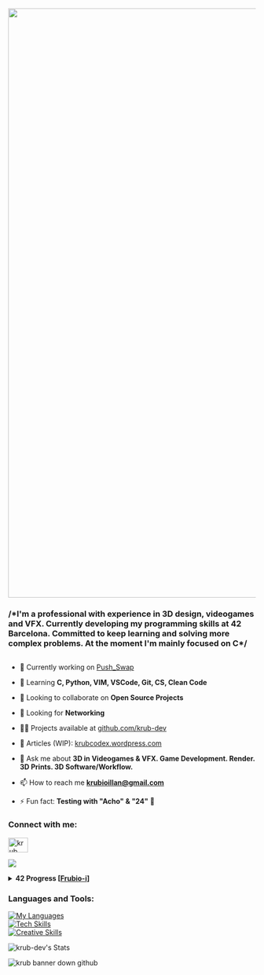 <h1 align="center">
  <img src="https://iili.io/2nA3pIa.png" alt="heart krub" width="1200" height="auto" style="align: bottom;"> 
</h1>


<h3 align="left">/*I'm a professional with experience in 3D design, videogames and VFX. Currently developing my programming skills at 42 Barcelona. Committed to keep learning and solving more complex problems. At the moment I'm mainly focused on C*/</h3>

<p align="left"> <a href="https://twitter.com/" target="blank"><img src="https://img.shields.io/twitter/follow/?logo=twitter&style=for-the-badge" alt="" /></a> </p>

- 🔭 Currently working on [Push_Swap](https://www.42barcelona.com)

- 🌱 Learning **C, Python, VIM, VSCode, Git, CS, Clean Code**

- 👯 Looking to collaborate on **Open Source Projects**

- 🤝 Looking for **Networking**

- 👨‍💻 Projects available at [github.com/krub-dev](https://github.com/krub-dev)

- 📝 Articles (WIP): [krubcodex.wordpress.com](https://krubcodex.wordpress.com)

- 💬 Ask me about **3D in Videogames & VFX. Game Development. Render. 3D Prints. 3D Software/Workflow.**

- 📫 How to reach me **krubioillan@gmail.com**

- ⚡ Fun fact: **Testing with "Acho" & "24"** 🍋

<h3 align="left">Connect with me:</h3>

<a href="https://linkedin.com/in/krub" target="blank"><img align="center" src="https://raw.githubusercontent.com/rahuldkjain/github-profile-readme-generator/master/src/images/icons/Social/linked-in-alt.svg" alt="krub" height="30" width="40" /></a>
<p align="left">
</p>

![](https://komarev.com/ghpvc/?username=krub-dev&color=yellow&base=200&style=for-the-badge)
<details> <summary><strong>42 Progress [<a href="https://profile.intra.42.fr/users/frubio-i">Frubio-i</a>]</strong></summary>

| Rank | Project |
|-----:|-----------|
|   125/125| LIBFT |
|   100/125| PRINTF |
|   100/100| BORN2BEROOT |
|   125/125| GET_NEXT_LINE |
|       WIP| PUSH_SWAP |
|       N/A| SO_LONG |
|       N/A| PIPEX |
<img align="center" alt="Krub Badge 3D" width="200" src="https://s1.gifyu.com/images/SOX69.gif">
</details>

<h3 align="left">Languages and Tools:</h3>

[![My Languages](https://skillicons.dev/icons?i=c,py)](https://skillicons.dev) <br>
[![Tech Skills](https://skillicons.dev/icons?i=vim,vscode,bash,linux,ubuntu,git,github)](https://skillicons.dev) <br>
[![Creative Skills](https://skillicons.dev/icons?i=unity,unreal,blender,ps,pr,ae,ai)](https://skillicons.dev)

![krub-dev's Stats](https://github-readme-stats.vercel.app/api?username=krub-dev&theme=gruvbox&show_icons=true&hide_border=false&count_private=true)

<picture>
 <source media="(prefers-color-scheme: dark)" srcset="https://iili.io/2nAdfku.png">
 <source media="(prefers-color-scheme: light)" srcset="https://iili.io/2nAdfku.png">
 <img alt="krub banner down github" src="https://iili.io/2nAdfku.png">
</picture>

